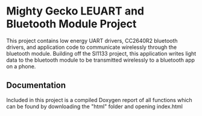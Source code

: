 # Mighty Gecko LEUART and Bluetooth Module Project

This project contains low energy UART drivers, CC2640R2 bluetooth drivers, and application code to communicate wirelessly through the bluetooth module. 
Building off the SI1133 project, this application writes light data to the bluetooth module to be transmitted wirelessly to a bluetooth app on a phone. 

## Documentation
Included in this project is a compiled Doxygen report of all functions which can be found by downloading the "html" folder and opening index.html
